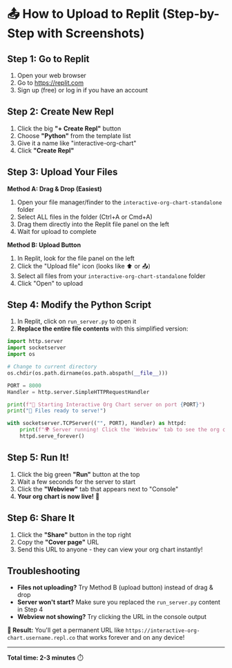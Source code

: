 # 📤 How to Upload to Replit (Step-by-Step with Screenshots)

## Step 1: Go to Replit
1. Open your web browser
2. Go to https://replit.com
3. Sign up (free) or log in if you have an account

## Step 2: Create New Repl
1. Click the big **"+ Create Repl"** button
2. Choose **"Python"** from the template list
3. Give it a name like "interactive-org-chart"
4. Click **"Create Repl"**

## Step 3: Upload Your Files
**Method A: Drag & Drop (Easiest)**
1. Open your file manager/finder to the `interactive-org-chart-standalone` folder
2. Select ALL files in the folder (Ctrl+A or Cmd+A)
3. Drag them directly into the Replit file panel on the left
4. Wait for upload to complete

**Method B: Upload Button**
1. In Replit, look for the file panel on the left
2. Click the "Upload file" icon (looks like ⬆️ or 📤)
3. Select all files from your `interactive-org-chart-standalone` folder
4. Click "Open" to upload

## Step 4: Modify the Python Script
1. In Replit, click on `run_server.py` to open it
2. **Replace the entire file contents** with this simplified version:

```python
import http.server
import socketserver
import os

# Change to current directory
os.chdir(os.path.dirname(os.path.abspath(__file__)))

PORT = 8000
Handler = http.server.SimpleHTTPRequestHandler

print(f"🚀 Starting Interactive Org Chart server on port {PORT}")
print("📂 Files ready to serve!")

with socketserver.TCPServer(("", PORT), Handler) as httpd:
    print(f"🌍 Server running! Click the 'Webview' tab to see the org chart")
    httpd.serve_forever()
```

## Step 5: Run It!
1. Click the big green **"Run"** button at the top
2. Wait a few seconds for the server to start
3. Click the **"Webview"** tab that appears next to "Console"
4. **Your org chart is now live!** 🎉

## Step 6: Share It
1. Click the **"Share"** button in the top right
2. Copy the **"Cover page"** URL 
3. Send this URL to anyone - they can view your org chart instantly!

## Troubleshooting
- **Files not uploading?** Try Method B (upload button) instead of drag & drop
- **Server won't start?** Make sure you replaced the `run_server.py` content in Step 4
- **Webview not showing?** Try clicking the URL in the console output

**🎯 Result:** You'll get a permanent URL like `https://interactive-org-chart.username.repl.co` that works forever and on any device!

---

**Total time: 2-3 minutes** ⏱️